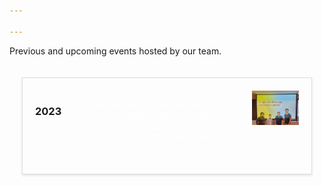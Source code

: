 ```yaml
---

---
```


Previous and upcoming events hosted by our team.

<head>
<meta charset="UTF-8">
<meta name="viewport" content="width=device-width, initial-scale=1.0">
<title>Event Display</title>
<style>
  .event-container {
    display: flex;
    flex-wrap: wrap;
    padding: 20px;
    justify-content: space-between;
  }
  .event {
    display: flex;
    margin-bottom: 20px;
    border: 1px solid #ddd;
    box-shadow: 0 2px 4px rgba(0,0,0,0.1);
  }
 .text-info {
    color: white; /* Make text color white */
    flex: 3;
  }
  .event > div {
    padding: 20px;
  }
  .year, .text-info {
    text-align: center; /* Center text horizontally */
  }
  .photo {
    flex: 1;
  }
  .photo img {
    width: 100%;
    height: auto;
  }
</style>
</head>
<body>

<div class="event-container">


  <div class="event">
    <div class="year">
      <h3>2023</h3>
    </div>
    <div class="text-info">
      <p> Single-cell analysis workshop. <br> Level 6 Wallace Wurth Building, UNSW. <br> Contact: Sara Ballouz and Raymond Louie</p>
    </div>
    <div class="photo">
      <img src="scworkshop2023.jpeg" alt="Event Photo">
    </div>
  </div>

  <!-- Add more events here -->
</div>

</body>

